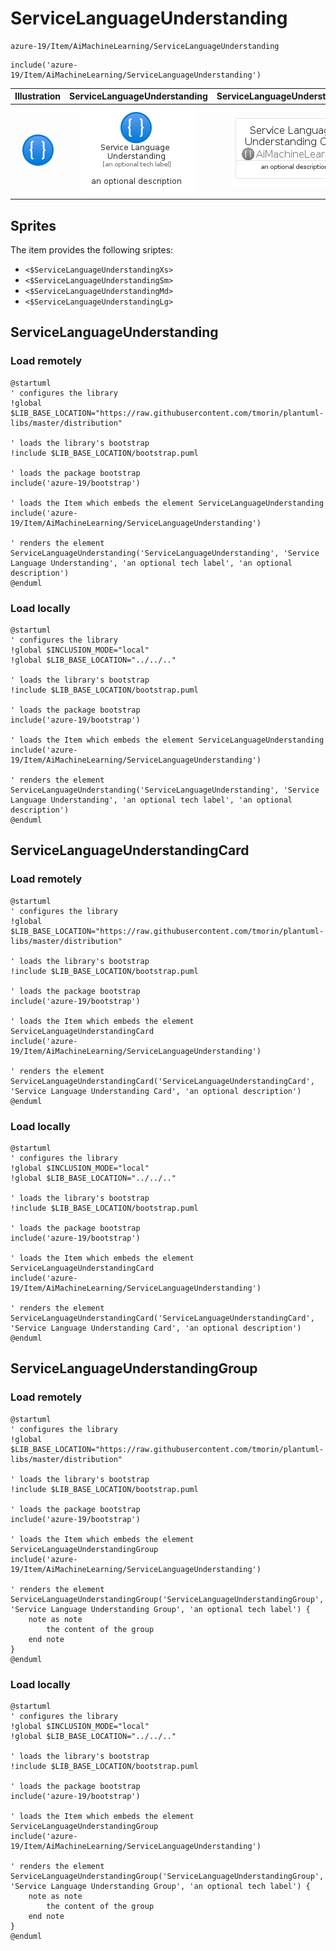 # ServiceLanguageUnderstanding


```text
azure-19/Item/AiMachineLearning/ServiceLanguageUnderstanding
```

```text
include('azure-19/Item/AiMachineLearning/ServiceLanguageUnderstanding')
```



| Illustration | ServiceLanguageUnderstanding | ServiceLanguageUnderstandingCard | ServiceLanguageUnderstandingGroup |
| :---: | :---: | :---: | :---: |
| ![illustration for Illustration](../../../azure-19/Item/AiMachineLearning/ServiceLanguageUnderstanding.png) | ![illustration for ServiceLanguageUnderstanding](../../../azure-19/Item/AiMachineLearning/ServiceLanguageUnderstanding.Local.png) | ![illustration for ServiceLanguageUnderstandingCard](../../../azure-19/Item/AiMachineLearning/ServiceLanguageUnderstandingCard.Local.png) | ![illustration for ServiceLanguageUnderstandingGroup](../../../azure-19/Item/AiMachineLearning/ServiceLanguageUnderstandingGroup.Local.png) |



## Sprites
The item provides the following sriptes:

- `<$ServiceLanguageUnderstandingXs>`
- `<$ServiceLanguageUnderstandingSm>`
- `<$ServiceLanguageUnderstandingMd>`
- `<$ServiceLanguageUnderstandingLg>`





## ServiceLanguageUnderstanding

### Load remotely
```plantuml
@startuml
' configures the library
!global $LIB_BASE_LOCATION="https://raw.githubusercontent.com/tmorin/plantuml-libs/master/distribution"

' loads the library's bootstrap
!include $LIB_BASE_LOCATION/bootstrap.puml

' loads the package bootstrap
include('azure-19/bootstrap')

' loads the Item which embeds the element ServiceLanguageUnderstanding
include('azure-19/Item/AiMachineLearning/ServiceLanguageUnderstanding')

' renders the element
ServiceLanguageUnderstanding('ServiceLanguageUnderstanding', 'Service Language Understanding', 'an optional tech label', 'an optional description')
@enduml
```

### Load locally
```plantuml
@startuml
' configures the library
!global $INCLUSION_MODE="local"
!global $LIB_BASE_LOCATION="../../.."

' loads the library's bootstrap
!include $LIB_BASE_LOCATION/bootstrap.puml

' loads the package bootstrap
include('azure-19/bootstrap')

' loads the Item which embeds the element ServiceLanguageUnderstanding
include('azure-19/Item/AiMachineLearning/ServiceLanguageUnderstanding')

' renders the element
ServiceLanguageUnderstanding('ServiceLanguageUnderstanding', 'Service Language Understanding', 'an optional tech label', 'an optional description')
@enduml
```

## ServiceLanguageUnderstandingCard

### Load remotely
```plantuml
@startuml
' configures the library
!global $LIB_BASE_LOCATION="https://raw.githubusercontent.com/tmorin/plantuml-libs/master/distribution"

' loads the library's bootstrap
!include $LIB_BASE_LOCATION/bootstrap.puml

' loads the package bootstrap
include('azure-19/bootstrap')

' loads the Item which embeds the element ServiceLanguageUnderstandingCard
include('azure-19/Item/AiMachineLearning/ServiceLanguageUnderstanding')

' renders the element
ServiceLanguageUnderstandingCard('ServiceLanguageUnderstandingCard', 'Service Language Understanding Card', 'an optional description')
@enduml
```

### Load locally
```plantuml
@startuml
' configures the library
!global $INCLUSION_MODE="local"
!global $LIB_BASE_LOCATION="../../.."

' loads the library's bootstrap
!include $LIB_BASE_LOCATION/bootstrap.puml

' loads the package bootstrap
include('azure-19/bootstrap')

' loads the Item which embeds the element ServiceLanguageUnderstandingCard
include('azure-19/Item/AiMachineLearning/ServiceLanguageUnderstanding')

' renders the element
ServiceLanguageUnderstandingCard('ServiceLanguageUnderstandingCard', 'Service Language Understanding Card', 'an optional description')
@enduml
```

## ServiceLanguageUnderstandingGroup

### Load remotely
```plantuml
@startuml
' configures the library
!global $LIB_BASE_LOCATION="https://raw.githubusercontent.com/tmorin/plantuml-libs/master/distribution"

' loads the library's bootstrap
!include $LIB_BASE_LOCATION/bootstrap.puml

' loads the package bootstrap
include('azure-19/bootstrap')

' loads the Item which embeds the element ServiceLanguageUnderstandingGroup
include('azure-19/Item/AiMachineLearning/ServiceLanguageUnderstanding')

' renders the element
ServiceLanguageUnderstandingGroup('ServiceLanguageUnderstandingGroup', 'Service Language Understanding Group', 'an optional tech label') {
    note as note
        the content of the group
    end note
}
@enduml
```

### Load locally
```plantuml
@startuml
' configures the library
!global $INCLUSION_MODE="local"
!global $LIB_BASE_LOCATION="../../.."

' loads the library's bootstrap
!include $LIB_BASE_LOCATION/bootstrap.puml

' loads the package bootstrap
include('azure-19/bootstrap')

' loads the Item which embeds the element ServiceLanguageUnderstandingGroup
include('azure-19/Item/AiMachineLearning/ServiceLanguageUnderstanding')

' renders the element
ServiceLanguageUnderstandingGroup('ServiceLanguageUnderstandingGroup', 'Service Language Understanding Group', 'an optional tech label') {
    note as note
        the content of the group
    end note
}
@enduml
```

